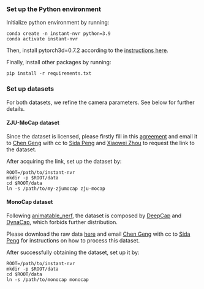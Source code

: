 ### Set up the Python environment

Initialize python environment by running:

```shell
conda create -n instant-nvr python=3.9
conda activate instant-nvr
```

Then, install pytorch3d=0.7.2 according to the [instructions here](https://github.com/facebookresearch/pytorch3d/blob/main/INSTALL.md).

Finally, install other packages by running:

```shell
pip install -r requirements.txt
```

### Set up datasets

For both datasets, we refine the camera parameters. See below for further details.

#### ZJU-MoCap dataset

Since the dataset is licensed, please firstly fill in this [agreement](https://pengsida.net/project_page_assets/files/Refined_ZJU-MoCap_Agreement.pdf) and email it to [Chen Geng](mailto:gengchen@cs.stanford.edu) with cc to [Sida Peng](mailto:pengsida@zju.edu.cn) and [Xiaowei Zhou](mailto:xwzhou@zju.edu.cn) to request the link to the dataset.

After acquiring the link, set up the dataset by:

```shell
ROOT=/path/to/instant-nvr
mkdir -p $ROOT/data
cd $ROOT/data
ln -s /path/to/my-zjumocap zju-mocap
```

#### MonoCap dataset

Following [animatable_nerf](https://github.com/zju3dv/animatable_nerf/blob/master/INSTALL.md#monocap-dataset), the dataset is composed by [DeepCap](https://people.mpi-inf.mpg.de/~mhaberma/projects/2020-cvpr-deepcap/) and [DynaCap](https://people.mpi-inf.mpg.de/~mhaberma/projects/2021-ddc/), which forbids further distribution. 

Please download the raw data [here](https://gvv-assets.mpi-inf.mpg.de/) and email [Chen Geng](mailto:gengchen@cs.stanford.edu) with cc to [Sida Peng](mailto:pengsida@zju.edu.cn) for instructions on how to process this dataset.

After successfully obtaining the dataset, set up it by:

```shell
ROOT=/path/to/instant-nvr
mkdir -p $ROOT/data
cd $ROOT/data
ln -s /path/to/monocap monocap
```

